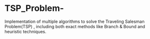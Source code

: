 # TSP_Problem-
Implementation of multiple algorithms to solve the Traveling Salesman Problem(TSP) , including both exact methods like Branch &amp; Bound and heuristic techniques.
